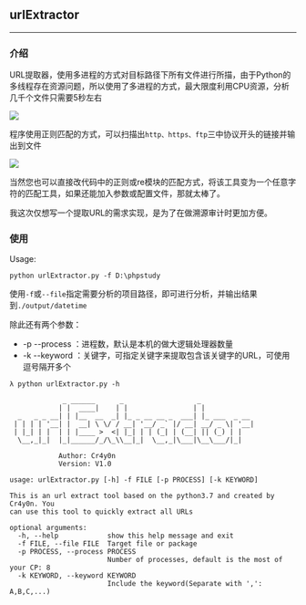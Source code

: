 ## urlExtractor

------

### 介绍

URL提取器，使用多进程的方式对目标路径下所有文件进行所描，由于Python的多线程存在资源问题，所以使用了多进程的方式，最大限度利用CPU资源，分析几千个文件只需要5秒左右

![](https://github-1302945528.cos.ap-chengdu.myqcloud.com/repPic/urlExtractor/1.png)

程序使用正则匹配的方式，可以扫描出`http、https、ftp`三中协议开头的链接并输出到文件

![](https://github-1302945528.cos.ap-chengdu.myqcloud.com/repPic/urlExtractor/2.png)

当然您也可以直接改代码中的正则或re模块的匹配方式，将该工具变为一个任意字符的匹配工具，如果还能加入参数或配置文件，那就太棒了。

我这次仅想写一个提取URL的需求实现，是为了在做溯源审计时更加方便。

### 使用

Usage:

```
python urlExtractor.py -f D:\phpstudy
```

使用`-f`或`--file`指定需要分析的项目路径，即可进行分析，并输出结果到`./output/datetime`

除此还有两个参数：

- -p  --process ：进程数，默认是本机的做大逻辑处理器数量
- -k  --keyword ：关键字，可指定关键字来提取包含该关键字的URL，可使用逗号隔开多个

```
λ python urlExtractor.py -h

             _ ______      _                  _
            | |  ____|    | |                | |
  _   _ _ __| | |__  __  _| |_ _ __ __ _  ___| |_ ___  _ __
 | | | | '__| |  __| \ \/ / __| '__/ _` |/ __| __/ _ \| '__|
 | |_| | |  | | |____ >  <| |_| | | (_| | (__| || (_) | |
  \__,_|_|  |_|______/_/\_\\__|_|  \__,_|\___|\__\___/|_|

            Author: Cr4y0n
            Version: V1.0

usage: urlExtractor.py [-h] -f FILE [-p PROCESS] [-k KEYWORD]

This is an url extract tool based on the python3.7 and created by Cr4y0n. You
can use this tool to quickly extract all URLs

optional arguments:
  -h, --help            show this help message and exit
  -f FILE, --file FILE  Target file or package
  -p PROCESS, --process PROCESS
                        Number of processes, default is the most of your CP: 8
  -k KEYWORD, --keyword KEYWORD
                        Include the keyword(Separate with ',': A,B,C,...)
```


